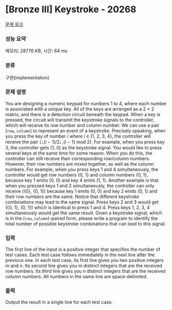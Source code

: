 # [Bronze III] Keystroke - 20268 

[문제 링크](https://www.acmicpc.net/problem/20268) 

### 성능 요약

메모리: 28776 KB, 시간: 64 ms

### 분류

구현(implementation)

### 문제 설명

<p>You are designing a numeric keypad for numbers 1 to 4, where each number is associated with a unique key. All of the keys are arranged as a 2 × 2 matrix, and there is a detection circuit beneath the keypad. When a key is pressed, the circuit will transmit the keystroke signals to the controller, which will receive its row number and column number. We can use a pair (<code>row</code>, <code>column</code>) to represent an event of a keystroke. Precisely speaking, when you press the key of number 𝑖 where 𝑖 ∈ {1, 2, 3, 4}, the controller will receive the pair (⌊(i − 1)/2⌋,(i − 1) mod 2). For example, when you press key 3, the controller gets (1, 0) as the keystroke signal. You would like to press several keys at the same time for some reason. When you do this, the controller can still receive their corresponding row/column numbers. However, their row numbers are mixed together, as well as the column numbers. For example, when you press keys 1 and 4 simultaneously, the controller would get row numbers {0, 1} and column numbers {0, 1}, because key 1 emits (0, 0) and key 4 emits (1, 1). Another example is that when you pressed keys 1 and 2 simultaneously, the controller can only receive ({0}, {0, 1}) because key 1 emits (0, 0) and key 2 emits (0, 1) and their row numbers are the same. Notice that different keystroke combinations may lead to the same signal. Press keys 2 and 3 would get ({0, 1}, {0, 1}) which is identical to press 1 and 4. Press keys 1, 2, 3, 4 simultaneously would get the same result. Given a keystroke signal, which is in the (<code>row</code>, <code>column</code>)-paired form, please write a program to identify the total number of possible keystroke combinations that can lead to this signal.</p>

### 입력 

 <p>The first line of the input is a positive integer that specifies the number of test cases. Each test case follows immediately in the next line after the previous one. In each test case, its first line gives you two positive integers m and n. Its second line gives you m distinct integers that are the received row numbers. Its third line gives you n distinct integers that are the received column numbers. All numbers in the same line are space-delimited.</p>

### 출력 

 <p>Output the result in a single line for each test case.</p>

